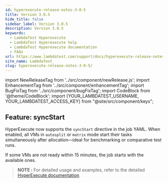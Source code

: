 ```yaml
---
id: hyperexecute-release-notes-3-0-5
title: Version 3.0.5
hide_title: false
sidebar_label: Version 3.0.5
description: Version 3.0.5
keywords:
  - LambdaTest Hyperexecute
  - LambdaTest Hyperexecute help
  - LambdaTest Hyperexecute documentation
  - FAQs
url: https://www.lambdatest.com/support/docs/hyperexecute-release-notes-3-0-5/
site_name: LambdaTest
slug: hyperexecute-release-notes-3-0-5/
---
```


import NewReleaseTag from '../src/component/newRelease.js';
import EnhancementTag from '../src/component/enhancementTag';
import BugFixTag from '../src/component/bugFixTag';
import CodeBlock from '@theme/CodeBlock';
import {YOUR_LAMBDATEST_USERNAME, YOUR_LAMBDATEST_ACCESS_KEY} from "@site/src/component/keys";

<script type="application/ld+json"
      dangerouslySetInnerHTML={{ __html: JSON.stringify({
       "@context": "https://schema.org",
        "@type": "BreadcrumbList",
        "itemListElement": [{
          "@type": "ListItem",
          "position": 1,
          "name": "Home",
          "item": "https://www.lambdatest.com"
        },{
          "@type": "ListItem",
          "position": 2,
          "name": "Support",
          "item": "https://www.lambdatest.com/support/docs/"
        },{
          "@type": "ListItem",
          "position": 3,
          "name": "Version",
          "item": "https://www.lambdatest.com/support/docs/hyperexecute-release-notes-3-0-5/"
        }]
      })
    }}
></script>
## Feature: syncStart
HyperExecute now supports the `syncStart` directive in the job YAML. When enabled, all VMs in `autosplit` or `matrix` mode start their tasks simultaneously after allocation—ideal for benchmarking or comparative test runs.

If some VMs are not ready within 15 minutes, the job starts with the available ones.

> **NOTE :** For detailed usage and examples, refer to the detailed [HyperExecute documentation](/support/docs/deep-dive-into-hyperexecute-yaml/#syncstart).